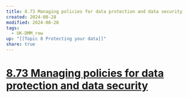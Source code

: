 ```yaml
---
title: 8.73 Managing policies for data protection and data security
created: 2024-08-28
modified: 2024-08-28
tags:
  - UK-DMM_row
up: "[[Topic 8 Protecting your data]]"
share: true
---
```

# [8.73 Managing policies for data protection and data security](8.73%20Managing%20policies%20for%20data%20protection%20and%20data%20security.md)
